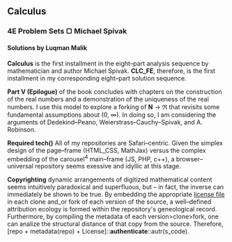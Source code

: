 ## Calculus
### 4E Problem Sets &#9634; Michael Spivak
#### Solutions by Luqman Malik

__Calculus__ is the first installment in the eight–part analysis sequence by mathematician and author Michael Spivak. __CLC_FE__, therefore, is the first installment in my corresponding eight–part solution sequence.

__Part V (Epilogue)__ of the book concludes with chapters on the construction of the real numbers and a demonstration of the uniqueness of the real numbers. I use this model to explore a forking of **N** &rarr; **&real;** that revisits some fundamental assumptions about (0, &#x221e;). In doing so, I am considering the arguments of Dedekind–Peano, Weierstrass–Cauchy–Spivak, and A. Robinson.

__Required tech()__ All of my repositories are Safari–centric. Given the simplex design of the page–frame (HTML_CSS, MathJax) versus the complex embedding of the carousel<sup>4</sup> main–frame (JS, PHP, c++), a browser–universal repository seems exessive and idyllic at this stage.

**Copyrighting** dynamic arrangements of digitized mathematical content seems intuitively paradoxical and superfluous, but – in fact, the inverse can immediately be shown to be true. By embedding the appropriate [license file](https://choosealicense.com "OSL") in each clone and_or fork of each version of the source, a well–defined attribution ecology is formed within the repository's geneological record. Furthermore, by compiling the metadata of each version>clone>fork, one can analize the structural distance of that copy from the source. Therefore, [repo + metadata(repo) + License]::**authenticate**::autr(s_code).
